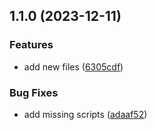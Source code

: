 

## 1.1.0 (2023-12-11)


### Features

* add new files ([6305cdf](https://github.com/hassancodess/semantic-releases-demo/commit/6305cdf48c3bc14cc3229eb00174b724d3592387))


### Bug Fixes

* add missing scripts ([adaaf52](https://github.com/hassancodess/semantic-releases-demo/commit/adaaf525224ee019bb6fe182df5f9fd16ad9f559))

